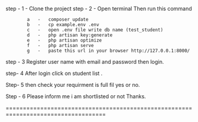 step - 1  - Clone the project 
step - 2  - Open terminal 
            Then run this command
            
            a   -   composer update
            b   -   cp example.env .env
            c   -   open .env file write db name (test_student)
            d   -   php artisan key:generate
            e   -   php artisan optimize
            f   -   php artisan serve
            g   -   paste this url in your browser http://127.0.0.1:8000/

step - 3    Register user name with email and password then login.

step-  4    After login click on student list .

Step-  5    then check your requirment is full fil yes or no.

Step - 6    Please inform me i am shortlisted or not Thanks.

===================================================================================
